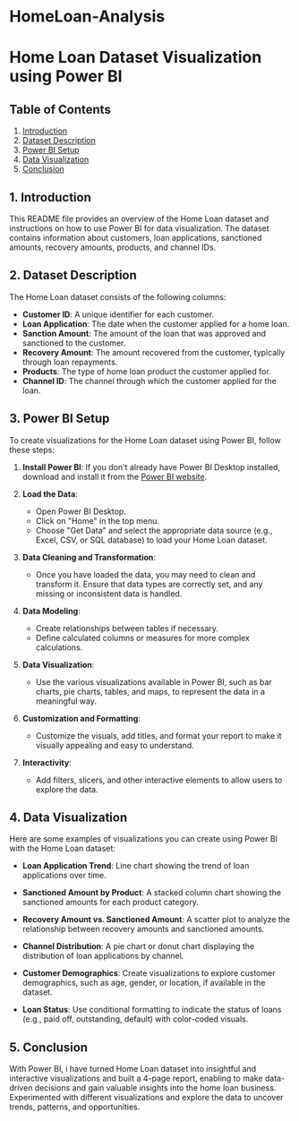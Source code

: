 # HomeLoan-Analysis

# Home Loan Dataset Visualization using Power BI

## Table of Contents
1. [Introduction](#introduction)
2. [Dataset Description](#dataset-description)
3. [Power BI Setup](#power-bi-setup)
4. [Data Visualization](#data-visualization)
5. [Conclusion](#conclusion)

## 1. Introduction

This README file provides an overview of the Home Loan dataset and instructions on how to use Power BI for data visualization. The dataset contains information about customers, loan applications, sanctioned amounts, recovery amounts, products, and channel IDs.

## 2. Dataset Description

The Home Loan dataset consists of the following columns:

- **Customer ID**: A unique identifier for each customer.
- **Loan Application**: The date when the customer applied for a home loan.
- **Sanction Amount**: The amount of the loan that was approved and sanctioned to the customer.
- **Recovery Amount**: The amount recovered from the customer, typically through loan repayments.
- **Products**: The type of home loan product the customer applied for.
- **Channel ID**: The channel through which the customer applied for the loan.

## 3. Power BI Setup

To create visualizations for the Home Loan dataset using Power BI, follow these steps:

1. **Install Power BI**: If you don't already have Power BI Desktop installed, download and install it from the [Power BI website](https://powerbi.microsoft.com/en-us/desktop/).

2. **Load the Data**:
   - Open Power BI Desktop.
   - Click on "Home" in the top menu.
   - Choose "Get Data" and select the appropriate data source (e.g., Excel, CSV, or SQL database) to load your Home Loan dataset.

3. **Data Cleaning and Transformation**:
   - Once you have loaded the data, you may need to clean and transform it. Ensure that data types are correctly set, and any missing or inconsistent data is handled.

4. **Data Modeling**:
   - Create relationships between tables if necessary.
   - Define calculated columns or measures for more complex calculations.

5. **Data Visualization**:
   - Use the various visualizations available in Power BI, such as bar charts, pie charts, tables, and maps, to represent the data in a meaningful way.

6. **Customization and Formatting**:
   - Customize the visuals, add titles, and format your report to make it visually appealing and easy to understand.

7. **Interactivity**:
   - Add filters, slicers, and other interactive elements to allow users to explore the data.


## 4. Data Visualization

Here are some examples of visualizations you can create using Power BI with the Home Loan dataset:

- **Loan Application Trend**: Line chart showing the trend of loan applications over time.

- **Sanctioned Amount by Product**: A stacked column chart showing the sanctioned amounts for each product category.

- **Recovery Amount vs. Sanctioned Amount**: A scatter plot to analyze the relationship between recovery amounts and sanctioned amounts.

- **Channel Distribution**: A pie chart or donut chart displaying the distribution of loan applications by channel.

- **Customer Demographics**: Create visualizations to explore customer demographics, such as age, gender, or location, if available in the dataset.

- **Loan Status**: Use conditional formatting to indicate the status of loans (e.g., paid off, outstanding, default) with color-coded visuals.

## 5. Conclusion

With Power BI, i have turned Home Loan dataset into insightful and interactive visualizations and built a 4-page report, enabling to make data-driven decisions and gain valuable insights into the home loan business. Experimented with different visualizations and explore the data to uncover trends, patterns, and opportunities.
